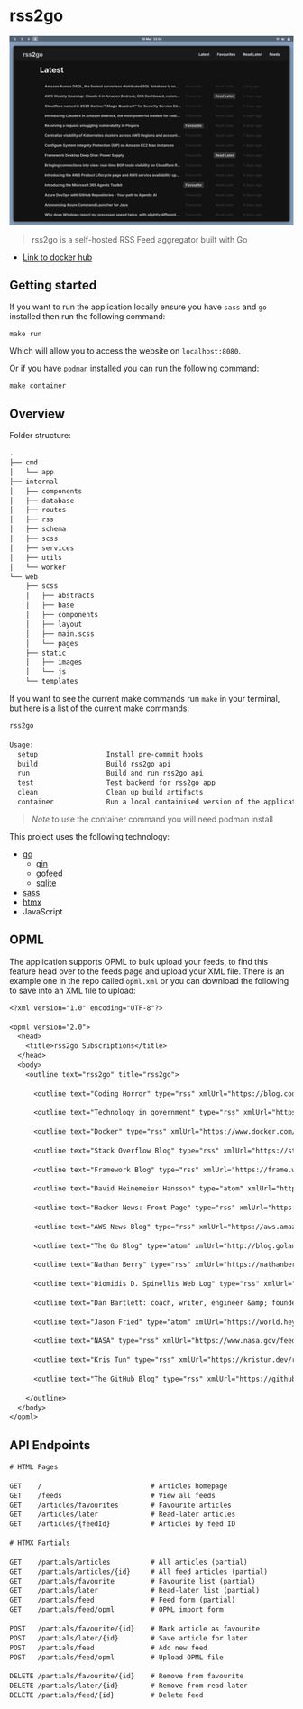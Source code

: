 # rss2go

![rss2go](./.assets/rss2go.png)

> rss2go is a self-hosted RSS Feed aggregator built with Go

- [Link to docker hub](https://hub.docker.com/repository/docker/nathanberry97/rss2go/general)

## Getting started

If you want to run the application locally ensure you have `sass` and `go`
installed then run the following command:

```
make run
```

Which will allow you to access the website on `localhost:8080`.

Or if you have `podman` installed you can run the following command:

```
make container
```

## Overview

Folder structure:

```txt
.
├── cmd
│   └── app
├── internal
│   ├── components
│   ├── database
│   ├── routes
│   ├── rss
│   ├── schema
│   ├── scss
│   ├── services
│   ├── utils
│   └── worker
└── web
    ├── scss
    │   ├── abstracts
    │   ├── base
    │   ├── components
    │   ├── layout
    │   ├── main.scss
    │   └── pages
    ├── static
    │   ├── images
    │   └── js
    └── templates
```

If you want to see the current make commands run `make` in your terminal, but
here is a list of the current make commands:

```txt
rss2go

Usage:
  setup                 Install pre-commit hooks
  build                 Build rss2go api
  run                   Build and run rss2go api
  test                  Test backend for rss2go app
  clean                 Clean up build artifacts
  container             Run a local containised version of the application
```

> *Note* to use the container command you will need podman install

This project uses the following technology:

- [go](https://go.dev/)
  - [gin](https://github.com/gin-gonic/gin)
  - [gofeed](https://github.com/mmcdole/gofeed)
  - [sqlite](https://pkg.go.dev/modernc.org/sqlite)
- [sass](https://sass-lang.com/)
- [htmx](https://htmx.org/)
- JavaScript

## OPML

The application supports OPML to bulk upload your feeds, to find this feature
head over to the feeds page and upload your XML file.
There is an example one in the repo called `opml.xml` or you can download
the following to save into an XML file to upload:

```txt
<?xml version="1.0" encoding="UTF-8"?>

<opml version="2.0">
  <head>
    <title>rss2go Subscriptions</title>
  </head>
  <body>
    <outline text="rss2go" title="rss2go">

      <outline text="Coding Horror" type="rss" xmlUrl="https://blog.codinghorror.com/rss" />

      <outline text="Technology in government" type="rss" xmlUrl="https://technology.blog.gov.uk/feed/" />

      <outline text="Docker" type="rss" xmlUrl="https://www.docker.com/blog/feed/" />

      <outline text="Stack Overflow Blog" type="rss" xmlUrl="https://stackoverflow.blog/feed/" />

      <outline text="Framework Blog" type="rss" xmlUrl="https://frame.work/gb/en/blog.rss" />

      <outline text="David Heinemeier Hansson" type="atom" xmlUrl="https://world.hey.com/dhh/feed.atom" />

      <outline text="Hacker News: Front Page" type="rss" xmlUrl="https://hnrss.org/frontpage" />

      <outline text="AWS News Blog" type="rss" xmlUrl="https://aws.amazon.com/blogs/aws/feed/" />

      <outline text="The Go Blog" type="atom" xmlUrl="http://blog.golang.org/feed.atom" />

      <outline text="Nathan Berry" type="rss" xmlUrl="https://nathanberry.co.uk/feed.xml" />

      <outline text="Diomidis D. Spinellis Web Log" type="rss" xmlUrl="https://www.spinellis.gr/blog/dds-blog-rss.xml" />

      <outline text="Dan Bartlett: coach, writer, engineer &amp; founder" type="rss" xmlUrl="https://danbartlett.co.uk/index.xml" />

      <outline text="Jason Fried" type="atom" xmlUrl="https://world.hey.com/jason/feed.atom" />

      <outline text="NASA" type="rss" xmlUrl="https://www.nasa.gov/feed/" />

      <outline text="Kris Tun" type="rss" xmlUrl="https://kristun.dev/rss.xml" />

      <outline text="The GitHub Blog" type="rss" xmlUrl="https://github.blog/feed/" />

    </outline>
  </body>
</opml>
```

## API Endpoints

```txt
# HTML Pages

GET    /                           # Articles homepage
GET    /feeds                      # View all feeds
GET    /articles/favourites        # Favourite articles
GET    /articles/later             # Read-later articles
GET    /articles/{feedId}          # Articles by feed ID

# HTMX Partials

GET    /partials/articles          # All articles (partial)
GET    /partials/articles/{id}     # All feed articles (partial)
GET    /partials/favourite         # Favourite list (partial)
GET    /partials/later             # Read-later list (partial)
GET    /partials/feed              # Feed form (partial)
GET    /partials/feed/opml         # OPML import form

POST   /partials/favourite/{id}    # Mark article as favourite
POST   /partials/later/{id}        # Save article for later
POST   /partials/feed              # Add new feed
POST   /partials/feed/opml         # Upload OPML file

DELETE /partials/favourite/{id}    # Remove from favourite
DELETE /partials/later/{id}        # Remove from read-later
DELETE /partials/feed/{id}         # Delete feed
```
